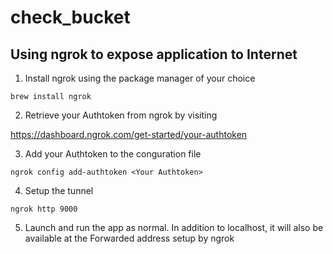 # check_bucket

## Using ngrok to expose application to Internet

1. Install ngrok using the package manager of your choice

`brew install ngrok`

2. Retrieve your Authtoken from ngrok by visiting 

https://dashboard.ngrok.com/get-started/your-authtoken

3. Add your Authtoken to the conguration file

`ngrok config add-authtoken <Your Authtoken>`

4. Setup the tunnel

`ngrok http 9000`

5. Launch and run the app as normal. In addition to localhost, it will also be available at the Forwarded address setup by ngrok
